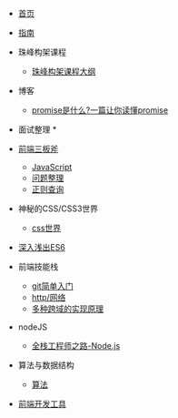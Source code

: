 * [首页](/README.md)
* [指南](/guide)

* 珠峰构架课程
    * [珠峰构架课程大纲](/zhufeng/)
* 博客 
    * [promise是什么?一篇让你读懂promise](/post/promise)
* 面试整理
    * 
* [前端三板斧](/base/)
    * [JavaScript](/base/javascript)
    * [问题整理](/base/more)
    * [正则查询](/base/zhengze)
* 神秘的CSS/CSS3世界
    * [css世界](/css/)
* [深入浅出ES6](/es6/)
* 前端技能栈
    * [git简单入门](/skills/001)
    * [http/网络](/skills/002)
    * [多种跨域的实现原理](/skills/003)
* nodeJS
    * [全栈工程师之路-Node.js](/node/)
* 算法与数据结构
    * [算法](/leetcode/)
* [前端开发工具](/tools/)

